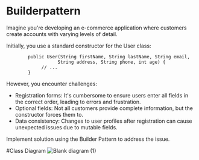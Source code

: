 # Builderpattern

Imagine you're developing an e-commerce application where customers create accounts with varying levels of detail.

Initially, you use a standard constructor for the User class:

      
            public User(String firstName, String lastName, String email,
                       String address, String phone, int age) {
                 // ...
            }
      
However, you encounter challenges:

- Registration forms: It's cumbersome to ensure users enter all fields in the correct order, leading to errors and frustration.
- Optional fields: Not all customers provide complete information, but the constructor forces them to.
- Data consistency: Changes to user profiles after registration can cause unexpected issues due to mutable fields.

Implement solution using the Builder Pattern to address the issue.


#Class Diagram
![Blank diagram (1)](https://github.com/ErikkaEnaje/Builderpattern/assets/142382057/4b55de64-3035-480b-a91d-0d87cdfb2098)


